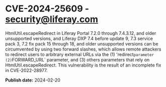 # CVE-2024-25609 - security@liferay.com

HtmlUtil.escapeRedirect in Liferay Portal 7.2.0 through 7.4.3.12, and older unsupported versions, and Liferay DXP 7.4 before update 9, 7.3 service pack 3, 7.2 fix pack 15 through 18, and older unsupported versions can be circumvented by using two forward slashes, which allows remote attackers to redirect users to arbitrary external URLs via the (1) 'redirect` parameter (2) `FORWARD_URL` parameter, and (3) others parameters that rely on HtmlUtil.escapeRedirect. This vulnerability is the result of an incomplete fix in CVE-2022-28977.

**Publish date:** 2024-02-20

